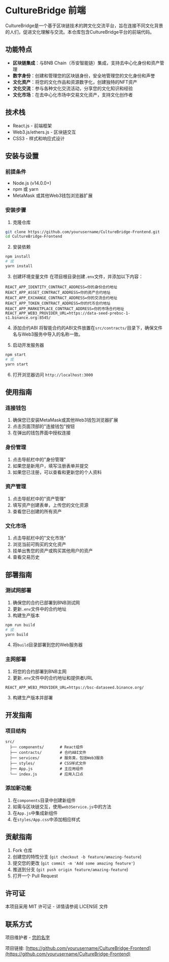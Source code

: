 # CultureBridge 前端

CultureBridge是一个基于区块链技术的跨文化交流平台，旨在连接不同文化背景的人们，促进文化理解与交流。本仓库包含CultureBridge平台的前端代码。

## 功能特点

- **区块链集成**：与BNB Chain（币安智能链）集成，支持去中心化身份和资产管理
- **数字身份**：创建和管理您的区块链身份，安全地管理您的文化身份和声誉
- **文化资产**：将您的文化作品和资源数字化，创建独特的NFT资产
- **文化交流**：参与各种文化交流活动，分享您的文化知识和经验
- **文化市场**：在去中心化市场中交易文化资产，支持文化创作者

## 技术栈

- React.js - 前端框架
- Web3.js/ethers.js - 区块链交互
- CSS3 - 样式和响应式设计

## 安装与设置

### 前提条件

- Node.js (v14.0.0+)
- npm 或 yarn
- MetaMask 或其他Web3钱包浏览器扩展

### 安装步骤

1. 克隆仓库
```bash
git clone https://github.com/yourusername/CultureBridge-Frontend.git
cd CultureBridge-Frontend
```

2. 安装依赖
```bash
npm install
# 或
yarn install
```

3. 创建环境变量文件
在项目根目录创建`.env`文件，并添加以下内容：
```
REACT_APP_IDENTITY_CONTRACT_ADDRESS=你的身份合约地址
REACT_APP_ASSET_CONTRACT_ADDRESS=你的资产合约地址
REACT_APP_EXCHANGE_CONTRACT_ADDRESS=你的交流合约地址
REACT_APP_TOKEN_CONTRACT_ADDRESS=你的代币合约地址
REACT_APP_MARKETPLACE_CONTRACT_ADDRESS=你的市场合约地址
REACT_APP_WEB3_PROVIDER_URL=https://data-seed-prebsc-1-s1.binance.org:8545/
```

4. 添加合约ABI
将智能合约的ABI文件放置在`src/contracts/`目录下，确保文件名与Web3服务中导入的名称一致。

5. 启动开发服务器
```bash
npm start
# 或
yarn start
```

6. 打开浏览器访问 `http://localhost:3000`

## 使用指南

### 连接钱包

1. 确保您已安装MetaMask或其他Web3钱包浏览器扩展
2. 点击页面顶部的"连接钱包"按钮
3. 在弹出的钱包界面中授权连接

### 身份管理

1. 点击导航栏中的"身份管理"
2. 如果您是新用户，填写注册表单并提交
3. 如果您已注册，可以查看和更新您的个人资料

### 资产管理

1. 点击导航栏中的"资产管理"
2. 填写资产创建表单，上传您的文化资源
3. 查看您已创建的所有资产

### 文化市场

1. 点击导航栏中的"文化市场"
2. 浏览当前可购买的文化资产
3. 挂单出售您的资产或购买其他用户的资产
4. 查看交易历史

## 部署指南

### 测试网部署

1. 确保您的合约已部署到BNB测试网
2. 更新`.env`文件中的合约地址
3. 构建生产版本
```bash
npm run build
# 或
yarn build
```
4. 将`build`目录部署到您的Web服务器

### 主网部署

1. 将您的合约部署到BNB主网
2. 更新`.env`文件中的合约地址和提供者URL
```
REACT_APP_WEB3_PROVIDER_URL=https://bsc-dataseed.binance.org/
```
3. 构建生产版本并部署

## 开发指南

### 项目结构

```
src/
  ├── components/       # React组件
  ├── contracts/        # 合约ABI文件
  ├── services/         # 服务类，包括Web3服务
  ├── styles/           # CSS样式文件
  ├── App.js            # 主应用组件
  └── index.js          # 应用入口点
```

### 添加新功能

1. 在`components`目录中创建新组件
2. 如需与区块链交互，使用`web3Service.js`中的方法
3. 在`App.js`中集成新组件
4. 在`styles/App.css`中添加相应样式

## 贡献指南

1. Fork 仓库
2. 创建您的特性分支 (`git checkout -b feature/amazing-feature`)
3. 提交您的更改 (`git commit -m 'Add some amazing feature'`)
4. 推送到分支 (`git push origin feature/amazing-feature`)
5. 打开一个 Pull Request

## 许可证

本项目采用 MIT 许可证 - 详情请参阅 LICENSE 文件

## 联系方式

项目维护者 - [您的名字](mailto:your.email@example.com)

项目链接: [https://github.com/yourusername/CultureBridge-Frontend](https://github.com/yourusername/CultureBridge-Frontend)
